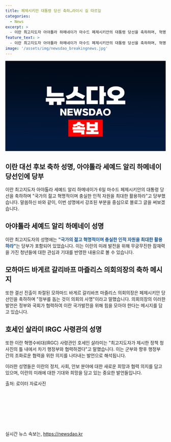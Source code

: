 ```yaml
---
title: 페제시키안 대통령 당선 축하…라이시 길 따르길
categories:
  - News
excerpt: >
  - 이란 최고지도자 아야톨라 하메네이가 마수드 페제시키안의 대통령 당선을 축하하며, 혁명적이고 협력적인 인재를 활용하라고 당부했다. 헬기 추락으로 숨진 전 대통령을 기억하며, 선출된 대통령과 참여자들에게 축하를 전하고, 협력과 개방을 강조했다. 또한, 혁명수비대 사령관과 의회 의장도 페제시키안 당선을 축하하며, 향후 협력을 약속했다.
feature_text: >
  - 이란 최고지도자 아야톨라 하메네이가 마수드 페제시키안의 대통령 당선을 축하하며, 혁명적이고 협력적인 인재를 활용하라고 당부했다. 헬기 추락으로 숨진 전 대통령을 기억하며, 선출된 대통령과 참여자들에게 축하를 전하고, 협력과 개방을 강조했다. 또한, 혁명수비대 사령관과 의회 의장도 페제시키안 당선을 축하하며, 향후 협력을 약속했다.
image: '/assets/img/newsdao_breakingnews.jpg'
---
```


<p><img src="/assets/img/newsdao_breakingnews.jpg" alt="pcversion 속보" /></p>

<h2 data-ke-size="size26">이란 대선 후보 축하 성명, 아야톨라 세예드 알리 하메네이 당선인에 당부</h2>

<p>이란 최고지도자 아야톨라 세예드 알리 하메네이가 6일 마수드 페제시키안의 대통령 당선을 축하하며 "국가의 젊고 혁명적이며 충실한 인적 자원을 최대한 활용하라"고 당부했습니다. 
말씀하신 바와 같이, 이번 성명에서 강조된 부분을 중심으로 블로그 글을 써보겠습니다. </p>

<h2 data-ke-size="size24">아야톨라 세예드 알리 하메네이 성명</h2>

<p>이란 최고지도자의 성명에는 <b><span style="color: #1a5490;">"국가의 젊고 혁명적이며 충실한 인적 자원을 최대한 활용하라"</span></b>는 당부가 포함되어 있었습니다. 
이는 이란의 미래 발전을 위해 무궁무진한 잠재력을 가진 청년들에 대한 관심과 기대를 반영한 내용으로 볼 수 있습니다.</p>

<h2 data-ke-size="size24">모하마드 바게르 갈리바프 마즐리스 의회의장의 축하 메시지</h2>

<p>또한 결선 진출이 좌절된 모하마드 바게르 갈리바프 마즐리스 의회의장은 페제시키안 당선인을 축하하며 "정부를 돕는 것이 의회의 사명"이라고 말했습니다.
의회의장의 이러한 발언은 정부와 국회가 협력하여 이란 국가발전을 위해 힘을 모아야 한다는 메시지를 담고 있습니다.</p>

<h2 data-ke-size="size24">호세인 살라미 IRGC 사령관의 성명</h2>

<p>또한 이란 혁명수비대(IRGC) 사령관인 호세인 살라미는 "최고지도자가 제시한 정책 청사진의 틀 내에서 차기 행정부와 협력하겠다"고 말했습니다.
이는 군부와 향후 행정부 간의 조화로운 협력을 위한 의지를 나타내는 발언으로 해석됩니다.</p>

<p>이러한 성명들은 이란의 정치, 사회, 안보 분야에 대한 새로운 희망과 협력 의지를 담고 있으며, 이란의 미래에 대한 기대와 희망을 담고 있는 중요한 발언들입니다. </p>

<figcaption>출처: 로이터 자료사진</figcaption>

<p data-ke-size="size16">&nbsp;</p>

<p data-ke-size="size16">&nbsp;</p>

<p data-ke-size="size16">&nbsp;</p>

<p data-ke-size="size16">&nbsp;</p>
실시간 뉴스 속보는, <a href="https://newsdao.kr" rel="dofollow">https://newsdao.kr</a>


